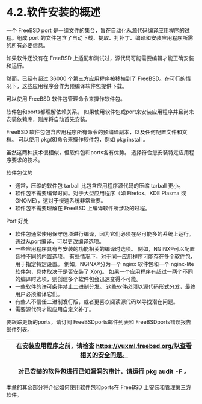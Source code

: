 # 4.2.软件安装的概述

一个 FreeBSD port 是一组文件的集合，旨在自动化从源代码编译应用程序的过程。组成 port 的文件包含了自动下载、提取、打补丁、编译和安装应用程序所需的所有必要信息。

如果软件还没有在 FreeBSD 上适配和测试过，源代码可能需要编辑才能正确安装和运行。

然而，已经有超过 36000 个第三方应用程序被移植到了 FreeBSD。在可行的情况下，这些应用程序会作为预编译软件包提供下载。

可以使用 FreeBSD 软件包管理命令来操作软件包。

软件包和ports都理解依赖关系。 如果使用软件包或port来安装应用程序并且尚未安装依赖库，则库将自动首先安装。

FreeBSD 软件包包含应用程序所有命令的预编译副本，以及任何配置文件和文档。 可以使用 pkg(8)命令来操作软件包，例如 pkg install 。

虽然这两种技术很相似，但软件包和ports各有优势。 选择符合您安装特定应用程序要求的技术。

 软件包优势

* 通常，压缩的软件包 tarball 比包含应用程序源代码的压缩 tarball 更小。
* 软件包不需要编译时间。对于大型应用程序（如 Firefox、KDE Plasma 或 GNOME），这对于慢速系统非常重要。
* 软件包不需要理解在 FreeBSD 上编译软件所涉及的过程。

 Port 好处

* 软件包通常使用保守选项进行编译，因为它们必须在尽可能多的系统上运行。通过从port编译，可以更改编译选项。
* 一些应用程序具有与安装的功能相关的编译时选项。 例如，NGINX®可以配置各种不同的内置选项。 有些情况下，对于同一应用程序可能存在多个软件包，用于指定特定设置。 例如，NGINX®分为一个 nginx 软件包和一个 nginx-lite 软件包，具体取决于是否安装了 Xorg。 如果一个应用程序有超过一两个不同的编译时选项，则创建多个软件包会迅速变得不可能。
* 一些软件的许可条件禁止二进制分发。 这些软件必须以源代码形式分发，最终用户必须编译它们。
* 有些人不信任二进制发行版，或者更喜欢阅读源代码以寻找潜在问题。
* 需要源代码才能应用自定义补丁。

要跟踪更新的ports，请订阅 FreeBSDports邮件列表和 FreeBSDports错误报告邮件列表。

|  | 在安装应用程序之前，请检查 https://vuxml.freebsd.org/以查看相关的安全问题。<br /><br />对已安装的软件包进行已知漏洞的审计，请运行 pkg audit -F 。 |
| -- | ------------------------------------------------------------------------------------------------------------------------------------------- |

本章的其余部分将介绍如何使用软件包和ports在 FreeBSD 上安装和管理第三方软件。
